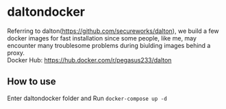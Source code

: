 # daltondocker
Referring to dalton(https://github.com/secureworks/dalton), we build a few docker images for fast installation since some people, like me, may encounter many troublesome problems during biulding images behind a proxy.   
Docker Hub: https://hub.docker.com/r/pegasus233/dalton
## How to use
Enter daltondocker folder and Run `docker-compose up -d`

